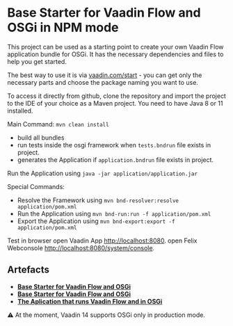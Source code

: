 # Base Starter for Vaadin Flow and OSGi in NPM mode

This project can be used as a starting point to create your own Vaadin Flow application bundle for OSGi.
It has the necessary dependencies and files to help you get started.

The best way to use it is via [vaadin.com/start](https://vaadin.com/start) - you can get only the necessary parts and choose the package naming you want to use.

To access it directly from github, clone the repository and import the project to the IDE of your choice as a Maven project. You need to have Java 8 or 11 installed.

Main Command: `mvn clean install`
- build all bundles
- run tests inside the osgi framework when `tests.bndrun` file exists in project.
- generates the Application if `application.bndrun` file exists in project.

Run the Application using `java -jar application/application.jar`


Special Commands:
- Resolve the Framework using `mvn bnd-resolver:resolve application/pom.xml`
- Run the Application using `mvn bnd-run:run -f application/pom.xml`
- Export the Application using `mvn bnd-export:export -f application/pom.xml`



Test in browser
open Vaadin App [http://localhost:8080](http://localhost:8080).
open Felix Webconsole [http://localhost:8080/system/console](http://localhost:8080/system/console).

## Artefacts
* [**Base Starter for Vaadin Flow and OSGi**](starter.flow.simple)
* [**Base Starter for Vaadin Flow and OSGi**](starter.flow.better)
* [**The Aplication that runs Vaadin Flow and in OSGi**](application)

:warning:
At the moment, Vaadin 14 supports OSGi only in production mode. 